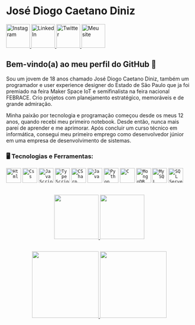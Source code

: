 # José Diogo Caetano Diniz

<div display="inline-block">
  <a href="https://www.instagram.com/idiogo.diniz/">
    <img width="64px" src="https://github.com/idiogodiniz/idiogodiniz/blob/main/public/assets/images/instagram.svg" title="Instagram"/>
  </a>
  <a href="https://www.linkedin.com/in/idiogodiniz/">
    <img width="64px" src="https://github.com/idiogodiniz/idiogodiniz/blob/main/public/assets/images/linkedin.svg" title="LinkedIn"/>
  </a>
  <a href="https://twitter.com/idiogodiniz/">
    <img width="64px" src="https://github.com/idiogodiniz/idiogodiniz/blob/main/public/assets/images/twitter.svg" title="Twitter"/>
  </a>
  <a href="https://idiogodiniz.github.io/">
    <img width="64px" src="https://github.com/idiogodiniz/idiogodiniz/blob/main/public/assets/images/website.svg" title="Meu site"/>
  </a>
</div>

## Bem-vindo(a) ao meu perfil do GitHub 👋
Sou um jovem de 18 anos chamado José Diogo Caetano Diniz, também um programador e user experience designer do Estado de São Paulo que ja foi premiado na feira Maker Space IoT e semifinalista na feira nacional FEBRACE. Crio projetos com planejamento estratégico, memoráveis e de grande admiração.

Minha paixão por tecnologia e programação começou desde os meus 12 anos, quando recebi meu primeiro notebook. Desde então, nunca mais parei de aprender e me aprimorar. Após concluir um curso técnico em informática, consegui meu primeiro emprego como desenvolvedor júnior em uma empresa de desenvolvimento de sistemas.

### 🖥️ Tecnologias e Ferramentas: 
<code><img width="40px" src="https://cdn.jsdelivr.net/gh/devicons/devicon/icons/html5/html5-original-wordmark.svg" title="Html"/></code>
<code><img width="40px" src="https://cdn.jsdelivr.net/gh/devicons/devicon/icons/css3/css3-original-wordmark.svg" title="Css"/></code>
<code><img width="40px" src="https://cdn.jsdelivr.net/gh/devicons/devicon/icons/javascript/javascript-original.svg" title="JavaScript"/></code>
<code><img width="40px" src="https://cdn.jsdelivr.net/gh/devicons/devicon/icons/typescript/typescript-original.svg" title="TypeScript" /></code>
<code><img width="40px" src="https://cdn.jsdelivr.net/gh/devicons/devicon/icons/csharp/csharp-original.svg" title="CSharp" /></code>
<code><img width="40px" src="https://cdn.jsdelivr.net/gh/devicons/devicon/icons/java/java-original.svg" title="Java" /></code>
<code><img width="40px" src="https://cdn.jsdelivr.net/gh/devicons/devicon/icons/python/python-original.svg" title="Python" /></code>
<code><img width="40px" src="https://cdn.jsdelivr.net/gh/devicons/devicon/icons/c/c-original.svg" title="C" /></code>
<code><img width="40px" src="https://cdn.jsdelivr.net/gh/devicons/devicon/icons/mongodb/mongodb-original.svg" title="MongoDB" /></code>
<code><img width="40px" src="https://cdn.jsdelivr.net/gh/devicons/devicon/icons/mysql/mysql-original.svg" title="MySQL"/></code>
<code><img width="40px" src="https://cdn.jsdelivr.net/gh/devicons/devicon/icons/microsoftsqlserver/microsoftsqlserver-plain-wordmark.svg" title="SQL Server" /></code>

##
<p align="center">
  <a href="https://github.com/jeniblodev">
    <img height="120px" src="https://github-readme-stats.vercel.app/api/pin/?username=idiogodiniz&repo=DevUtils&cache_seconds=86400&theme=default_repocard"/>
    <img height="120px" src="https://github-readme-stats.vercel.app/api/pin/?username=idiogodiniz&repo=idiogodiniz.github.io&&layout=compactcache_seconds=86400&theme=default_repocard"/>
  </a>
</p>

##
<p align="center">
  <a href="https://github.com/jeniblodev">
    <img height="180em" src="https://github-readme-stats-eight-theta.vercel.app/api?username=idiogodiniz&show_icons=true&theme=default&include_all_commits=true&count_private=true"/>
    <img height="180em" src="https://github-readme-stats-eight-theta.vercel.app/api/top-langs/?username=idiogodiniz&layout=compact&langs_count=8&theme=default"/>
  </a>
</p>
